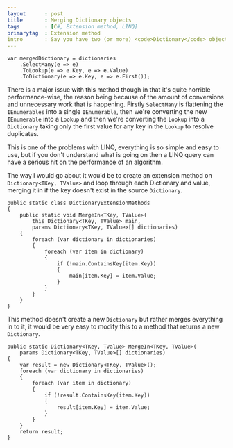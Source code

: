 ```yaml
---
layout      : post
title       : Merging Dictionary objects
tags        : [C#, Extension method, LINQ]
primarytag  : Extension method
intro       : Say you have two (or more) <code>Dictionary</code> objects and want their contents merged, this can be done with LINQ very conveniently like so.
---
```


<!--prettify lang=csharp-->
    var mergedDictionary = dictionaries
        .SelectMany(e => e)
        .ToLookup(e => e.Key, e => e.Value)
        .ToDictionary(e => e.Key, e => e.First());

There is a major issue with this method though in that it's quite horrible performance-wise, the reason being because of the amount of conversions and unnecessary work that is happening. Firstly `SelectMany` is flattening the `IEnumerables` into a single `IEnumerable`, then we're converting the new `IEnumerable` into a `Lookup` and then we're converting the `Lookup` into a `Dictionary` taking only the first value for any key in the `Lookup` to resolve duplicates.

This is one of the problems with LINQ, everything is so simple and easy to use, but if you don't understand what is going on then a LINQ query can have a serious hit on the performance of an algorithm.

The way I would go about it would be to create an extension method on `Dictionary<TKey, TValue>` and loop through each Dictionary and value, merging it in if the key doesn't exist in the source `Dictionary`.

<!--prettify lang=csharp-->
    public static class DictionaryExtensionMethods
    {
        public static void MergeIn<TKey, TValue>(
            this Dictionary<TKey, TValue> main,
            params Dictionary<TKey, TValue>[] dictionaries)
        {
            foreach (var dictionary in dictionaries)
            {
                foreach (var item in dictionary)
                {
                    if (!main.ContainsKey(item.Key))
                    {
                        main[item.Key] = item.Value;
                    }
                }
            }
        }
    }

This method doesn't create a new `Dictionary` but rather merges everything in to it, it would be very easy to modify this to a method that returns a new `Dictionary`.

<!--prettify lang=csharp-->
    public static Dictionary<TKey, TValue> MergeIn<TKey, TValue>(
        params Dictionary<TKey, TValue>[] dictionaries)
    {
        var result = new Dictionary<TKey, TValue>();
        foreach (var dictionary in dictionaries)
        {
            foreach (var item in dictionary)
            {
                if (!result.ContainsKey(item.Key))
                {
                    result[item.Key] = item.Value;
                }
            }
        }
        return result;
    }
